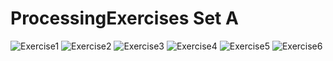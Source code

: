 # ProcessingExercises Set A

<img src="https://github.com/kwood3/ProcessingExerciseA/blob/master/Pictures/ea1.PNG" alt="Exercise1">
<img src="https://github.com/kwood3/ProcessingExerciseA/blob/master/Pictures/EA2.PNG" alt="Exercise2">
<img src="https://github.com/kwood3/ProcessingExerciseA/blob/master/Pictures/ea3.PNG" alt="Exercise3">
<img src="https://github.com/kwood3/ProcessingExerciseA/blob/master/Pictures/Ea4.PNG" alt="Exercise4">
<img src="https://github.com/kwood3/ProcessingExerciseA/blob/master/Pictures/e5a.PNG" alt="Exercise5">
<img src="https://github.com/kwood3/ProcessingExerciseA/blob/master/Pictures/ea6.PNG" alt="Exercise6">
